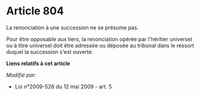 # Article 804

La renonciation à une succession ne se présume pas. 

Pour être opposable aux tiers, la renonciation opérée par l'héritier universel ou à titre universel doit être adressée ou
déposée au tribunal dans le ressort duquel la succession s'est ouverte.

**Liens relatifs à cet article**

_Modifié par_:

  - Loi n°2009-526 du 12 mai 2009 - art. 5
